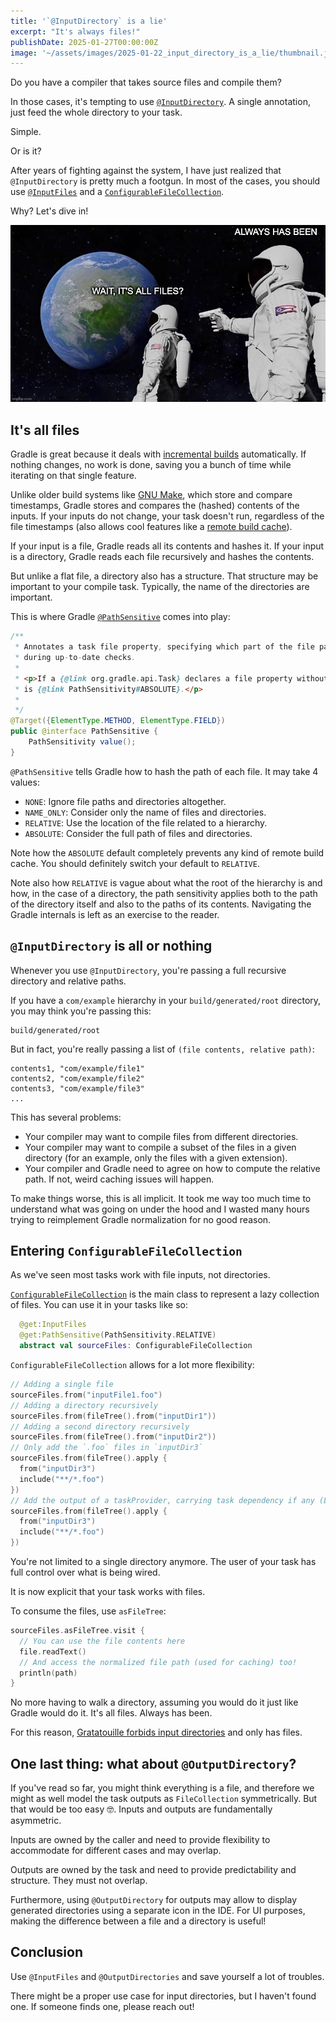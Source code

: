 ```yaml
---
title: '`@InputDirectory` is a lie'
excerpt: "It's always files!"
publishDate: 2025-01-27T00:00:00Z
image: '~/assets/images/2025-01-22_input_directory_is_a_lie/thumbnail.jpg'
---
```


Do you have a compiler that takes source files and compile them? 

In those cases, it's tempting to use [`@InputDirectory`](https://docs.gradle.org/current/javadoc/org/gradle/api/tasks/InputDirectory.html). A single annotation, just feed the whole directory to your task. 

Simple.

Or is it? 

After years of fighting against the system, I have just realized that `@InputDirectory` is pretty much a footgun. In most of the cases, you should use [`@InputFiles`](https://docs.gradle.org/current/javadoc/org/gradle/api/file/ConfigurableFileCollection.html) and a [`ConfigurableFileCollection`](https://docs.gradle.org/current/javadoc/org/gradle/api/file/ConfigurableFileCollection.html).

Why? Let's dive in!

![](../../assets/images/2025-01-22_input_directory_is_a_lie/thumbnail.jpg)

## It's all files

Gradle is great because it deals with [incremental builds](https://docs.gradle.org/current/userguide/more_about_tasks.html#sec:incremental_tasks) automatically. If nothing changes, no work is done, saving you a bunch of time while iterating on that single feature.

Unlike older build systems like [GNU Make](https://www.gnu.org/software/make/manual/make.html), which store and compare timestamps, Gradle stores and compares the (hashed) contents of the inputs. If your inputs do not change, your task doesn't run, regardless of the file timestamps (also allows cool features like a [remote build cache](https://docs.gradle.org/current/userguide/build_cache.html)).

If your input is a file, Gradle reads all its contents and hashes it. If your input is a directory, Gradle reads each file recursively and hashes the contents.

But unlike a flat file, a directory also has a structure. That structure may be important to your compile task. Typically, the name of the directories are important. 

This is where Gradle [`@PathSensitive`](https://docs.gradle.org/current/javadoc/org/gradle/api/tasks/PathSensitive.html) comes into play:

```java
/**
 * Annotates a task file property, specifying which part of the file paths should be considered 
 * during up-to-date checks.
 *
 * <p>If a {@link org.gradle.api.Task} declares a file property without this annotation, the default 
 * is {@link PathSensitivity#ABSOLUTE}.</p>
 *
 */
@Target({ElementType.METHOD, ElementType.FIELD})
public @interface PathSensitive {
    PathSensitivity value();
}
```

`@PathSensitive` tells Gradle how to hash the path of each file. It may take 4 values:
* `NONE`: Ignore file paths and directories altogether.
* `NAME_ONLY`: Consider only the name of files and directories.
* `RELATIVE`: Use the location of the file related to a hierarchy.
* `ABSOLUTE`: Consider the full path of files and directories.

Note how the `ABSOLUTE` default completely prevents any kind of remote build cache. You should definitely switch your default to `RELATIVE`.

Note also how `RELATIVE` is vague about what the root of the hierarchy is and how, in the case of a directory, the path sensitivity applies both to the path of the directory itself and also to the paths of its contents. Navigating the Gradle internals is left as an exercise to the reader.

## `@InputDirectory` is all or nothing

Whenever you use `@InputDirectory`, you're passing a full recursive directory and relative paths.

If you have a `com/example` hierarchy in your `build/generated/root` directory, you may think you're passing this:

```
build/generated/root
```

But in fact, you're really passing a list of `(file contents, relative path)`:

```
contents1, "com/example/file1"
contents2, "com/example/file2"
contents3, "com/example/file3"
...
```

This has several problems:

* Your compiler may want to compile files from different directories.
* Your compiler may want to compile a subset of the files in a given directory (for an example, only the files with a given extension).
* Your compiler and Gradle need to agree on how to compute the relative path. If not, weird caching issues will happen.

To make things worse, this is all implicit. It took me way too much time to understand what was going on under the hood and I wasted many hours trying to reimplement Gradle normalization for no good reason. 

## Entering `ConfigurableFileCollection`

As we've seen most tasks work with file inputs, not directories.

[`ConfigurableFileCollection`](https://docs.gradle.org/current/javadoc/org/gradle/api/file/ConfigurableFileCollection.html) is the main class to represent a lazy collection of files. You can use it in your tasks like so:

```kotlin
  @get:InputFiles
  @get:PathSensitive(PathSensitivity.RELATIVE)
  abstract val sourceFiles: ConfigurableFileCollection
```

 `ConfigurableFileCollection` allows for a lot more flexibility:

```kotlin
// Adding a single file
sourceFiles.from("inputFile1.foo")
// Adding a directory recursively
sourceFiles.from(fileTree().from("inputDir1"))
// Adding a second directory recursively
sourceFiles.from(fileTree().from("inputDir2"))
// Only add the `.foo` files in `inputDir3` 
sourceFiles.from(fileTree().apply {
  from("inputDir3")
  include("**/*.foo")
})
// Add the output of a taskProvider, carrying task dependency if any (Lazy API)
sourceFiles.from(fileTree().apply {
  from("inputDir3")
  include("**/*.foo")
})
```

You're not limited to a single directory anymore. The user of your task has full control over what is being wired. 

It is now explicit that your task works with files.

To consume the files, use `asFileTree`:

```kotlin
sourceFiles.asFileTree.visit {
  // You can use the file contents here  
  file.readText()
  // And access the normalized file path (used for caching) too!
  println(path)
}
```

No more having to walk a directory, assuming you would do it just like Gradle would do it. It's all files. Always has been.

For this reason, [Gratatouille forbids input directories](https://github.com/GradleUp/gratatouille/blob/main/gratatouille-runtime/src/main/kotlin/gratatouille/api.kt#L132) and only has files.

## One last thing: what about `@OutputDirectory`?

If you've read so far, you might think everything is a file, and therefore we might as well model the task outputs as `FileCollection` symmetrically. But that would be too easy 🤓. Inputs and outputs are fundamentally asymmetric.

Inputs are owned by the caller and need to provide flexibility to accommodate for different cases and may overlap.

Outputs are owned by the task and need to provide predictability and structure. They must not overlap.

Furthermore, using `@OutputDirectory` for outputs may allow to display generated directories using a separate icon in the IDE. For UI purposes, making the difference between a file and a directory is useful!   

## Conclusion

Use `@InputFiles` and `@OutputDirectories` and save yourself a lot of troubles.

There might be a proper use case for input directories, but I haven't found one. If someone finds one, please reach out!
